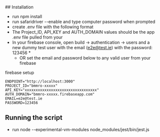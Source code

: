 ## Installation

- run npm install
- run safaridriver --enable and type computer password when prompted
- create .env file with the following format
- The Project_ID, API_KEY and AUTH_DOMAIN values should be the app .env file pulled from your
- In your firebase console, open build -> authentication -> users and a new dummy test user with the email (e2e@test.ie) with the password: 123456 *
    * OR set the email and password below to any valid user from your firebase

firebase setup
```
ENDPOINT="http://localhost:3000"
PROJECT_ID="bmmro-xxxxx"
API_KEY="xxxxxxxxxxxxxxxxxxxxxxxxxxxxxxxxx"
AUTH_DOMAIN="bmmro-xxxxx.firebaseapp.com"
EMAIL=e2e@test.ie
PASSWORD=123456
```

## Running the script
- run node --experimental-vm-modules node_modules/jest/bin/jest.js
